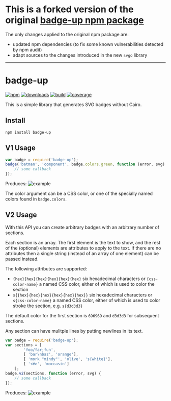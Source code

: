 # This is a forked version of the original [badge-up npm package](https://www.npmjs.com/package/badge-up)

The only changes applied to the original npm package are:

- updated npm dependencies (to fix some known vulnerabilities detected by npm audit)
- adapt sources to the changes introduced in the new `svgo` library

------

# badge-up

[![npm](https://img.shields.io/npm/v/badge-up.svg?maxAge=2592000)](https://www.npmjs.com/package/badge-up)
[![downloads](https://img.shields.io/npm/dt/badge-up.svg?maxAge=2592000)](https://www.npmjs.com/package/badge-up)
[![build](https://cd.screwdriver.cd/pipelines/62/badge?maxAge=2592000)](https://cd.screwdriver.cd/pipelines/62)
[![coverage](https://coveralls.io/repos/github/yahoo/badge-up/badge.svg)](https://coveralls.io/github/yahoo/badge-up)

This is a simple library that generates SVG badges without Cairo.


## Install

`npm install badge-up`


## V1 Usage

```js
var badge = require('badge-up');
badge('batman', 'component', badge.colors.green, function (error, svg) {
    // some callback
});
```

Produces: ![example](https://cdn.rawgit.com/yahoo/badge-up/master/test/testData/good.svg)

The color argument can be a CSS color, or one of the specially named colors
found in `badge.colors`.


## V2 Usage

With this API you can create arbitrary badges with an arbitrary number of sections.

Each section is an array. The first element is the text to show, and the rest
of the (optional) elements are attributes to apply to the text. If there are no
attributes then a single string (instead of an array of one element) can be
passed instead.

The following attributes are supported:

* `{hex}{hex}{hex}{hex}{hex}{hex}` six hexadecimal characters or `{css-color-name}` a named CSS color,
    either of which is used to color the section
* `s{{hex}{hex}{hex}{hex}{hex}{hex}}` six hexadecimal characters or `s{css-color-name}` a named CSS color,
    either of which is used to color stroke the section, e.g. `s{d3d3d3}`

The default color for the first section is `696969` and `d3d3d3` for subsequent sections.

Any section can have mulitple lines by putting newlines in its text.

```js
var badge = require('badge-up');
var sections = [
        'foo/far;fun',
        [ 'bar\nbaz', 'orange'],
        [ 'mork "mindy"', 'olive', 's{white}'],
        [ '<∀>', 'moccasin']
    ];
badge.v2(sections, function (error, svg) {
    // some callback
});
```

Produces: ![example](https://cdn.rawgit.com/yahoo/badge-up/master/test/testData/v2-example.svg)
